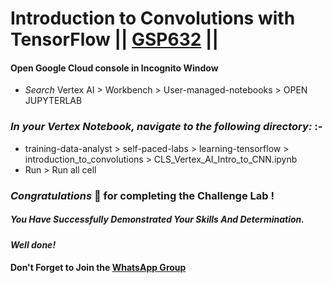 # Introduction to Convolutions with TensorFlow || [GSP632](https://www.cloudskillsboost.google/course_templates/646/labs/476325) ||

#### Open Google Cloud console in Incognito Window



* *Search* Vertex AI > Workbench > User-managed-notebooks > OPEN JUPYTERLAB
### *In your Vertex Notebook, navigate to the following directory:* :-  
* training-data-analyst > self-paced-labs > learning-tensorflow > introduction_to_convolutions > CLS_Vertex_AI_Intro_to_CNN.ipynb
* Run > Run all cell



### *Congratulations* 🎉 for completing the Challenge Lab !

##### *You Have Successfully Demonstrated Your Skills And Determination.*

#### *Well done!*

#### Don't Forget to Join the [WhatsApp Group](https://chat.whatsapp.com/Cxmw4DvCwEHCqU8qzTpv6r) 
